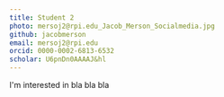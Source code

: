 ```yaml
---
title: Student 2
photo: mersoj2@rpi.edu_Jacob_Merson_Socialmedia.jpg
github: jacobmerson
email: mersoj2@rpi.edu
orcid: 0000-0002-6813-6532
scholar: U6pnDn0AAAAJ&hl
---
```

<!-- https://scholar.google.com/citations?user={{scholar}} -->

I'm interested in bla bla bla 
